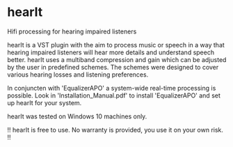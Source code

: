 # hearIt
Hifi processing for hearing impaired listeners


hearIt is a VST plugin with the aim to process music or speech in a way that hearing impaired listeners will hear more details and understand speech better.
hearIt uses a multiband compression and gain which can be adjusted by the user in predefined schemes. 
The schemes were designed to cover various hearing losses and listening preferences.

In conjuncten with 'EqualizerAPO' a system-wide real-time processing is possible. 
Look in 'Installation_Manual.pdf' to install 'EqualizerAPO' and set up hearIt for your system.

hearIt was tested on Windows 10 machines only. 

!! hearIt is free to use. No warranty is provided, you use it on your own risk. !!
